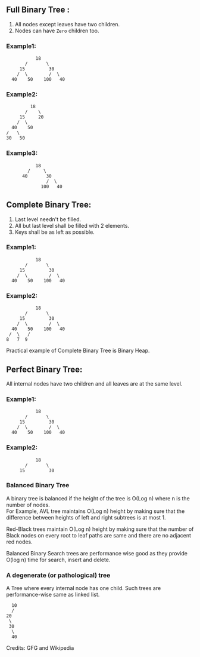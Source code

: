 ## Full Binary Tree :

 1. All nodes except leaves have two children.
 2. Nodes can have `Zero` children too.

###  Example1:

               18
           /       \  
         15         30  
        /  \        /  \
      40    50    100   40

###  Example2:


             18
           /    \   
         15     20    
        /  \       
      40    50   
    /   \
    30   50



###  Example3:

               18
            /     \  
          40       30  
                   /  \
                 100   40


##  Complete Binary Tree:

1. Last level needn't be filled.
1. All but last level shall be filled with 2 elements.
1. Keys shall be as left as possible.

###  Example1:

               18
           /       \  
         15         30  
        /  \        /  \
      40    50    100   40

###  Example2:

               18
           /       \  
         15         30  
        /  \        /  \
      40    50    100   40
     /  \   /
    8   7  9 

Practical example of Complete Binary Tree is Binary Heap.



##  Perfect Binary Tree:

All internal nodes have two children and all leaves are at the same level.

###  Example1:

               18
           /       \  
         15         30  
        /  \        /  \
      40    50    100   40

###  Example2:

               18
           /       \  
         15         30  




###  Balanced Binary Tree

A binary tree is balanced if the height of the tree is O(Log n) where n is the number of nodes.  
For Example, AVL tree maintains O(Log n) height by making sure that the difference between heights of left and right subtrees is at most 1.

Red-Black trees maintain O(Log n) height by making sure that the number of Black nodes on every root to leaf paths are same and there are no adjacent red nodes.

Balanced Binary Search trees are performance wise good as they provide O(log n) time for search, insert and delete.



###  A degenerate (or pathological) tree

A Tree where every internal node has one child. Such trees are performance-wise same as linked list.

      10
      /
    20
     \
     30
      \
      40     


Credits: GFG and Wikipedia